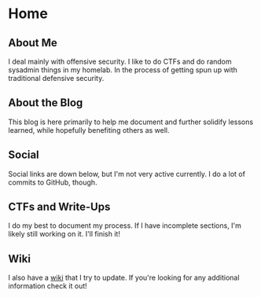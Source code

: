 # Home

## About Me

I deal mainly with offensive security.  I like to do CTFs and do random sysadmin things in my homelab.  In the process of getting spun up with traditional defensive security.

## About the Blog

This blog is here primarily to help me document and further solidify lessons learned, while hopefully benefiting others as well.

## Social

Social links are down below, but I'm not very active currently.  I do a lot of commits to GitHub, though. 

## CTFs and Write-Ups

I do my best to document my process.  If I have incomplete sections, I'm likely still working on it.  I'll finish it!

## Wiki

I also have a [wiki](https://wiki.dirwalk.com) that I try to update.  If you're looking for any additional information check it out!